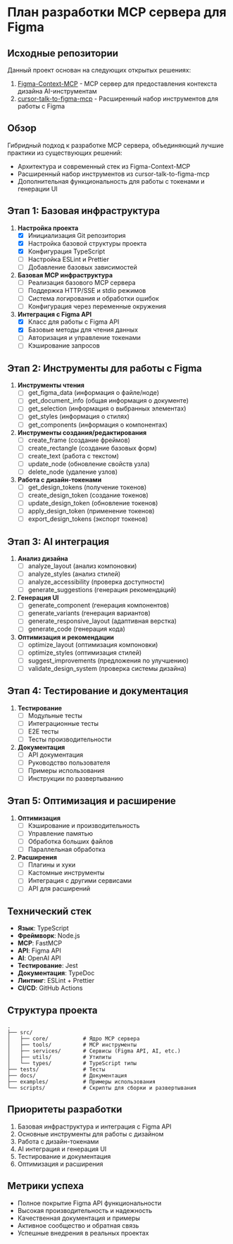# План разработки MCP сервера для Figma

## Исходные репозитории
Данный проект основан на следующих открытых решениях:
1. [Figma-Context-MCP](https://github.com/neprokin/Figma-Context-MCP) - MCP сервер для предоставления контекста дизайна AI-инструментам
2. [cursor-talk-to-figma-mcp](https://github.com/neprokin/cursor-talk-to-figma-mcp) - Расширенный набор инструментов для работы с Figma

## Обзор
Гибридный подход к разработке MCP сервера, объединяющий лучшие практики из существующих решений:
- Архитектура и современный стек из Figma-Context-MCP
- Расширенный набор инструментов из cursor-talk-to-figma-mcp
- Дополнительная функциональность для работы с токенами и генерации UI

## Этап 1: Базовая инфраструктура
1. **Настройка проекта**
   - [x] Инициализация Git репозитория
   - [x] Настройка базовой структуры проекта
   - [x] Конфигурация TypeScript
   - [ ] Настройка ESLint и Prettier
   - [ ] Добавление базовых зависимостей

2. **Базовая MCP инфраструктура**
   - [ ] Реализация базового MCP сервера
   - [ ] Поддержка HTTP/SSE и stdio режимов
   - [ ] Система логирования и обработки ошибок
   - [ ] Конфигурация через переменные окружения

3. **Интеграция с Figma API**
   - [x] Класс для работы с Figma API
   - [x] Базовые методы для чтения данных
   - [ ] Авторизация и управление токенами
   - [ ] Кэширование запросов

## Этап 2: Инструменты для работы с Figma
1. **Инструменты чтения**
   - [ ] get_figma_data (информация о файле/ноде)
   - [ ] get_document_info (общая информация о документе)
   - [ ] get_selection (информация о выбранных элементах)
   - [ ] get_styles (информация о стилях)
   - [ ] get_components (информация о компонентах)

2. **Инструменты создания/редактирования**
   - [ ] create_frame (создание фреймов)
   - [ ] create_rectangle (создание базовых форм)
   - [ ] create_text (работа с текстом)
   - [ ] update_node (обновление свойств узла)
   - [ ] delete_node (удаление узлов)

3. **Работа с дизайн-токенами**
   - [ ] get_design_tokens (получение токенов)
   - [ ] create_design_token (создание токенов)
   - [ ] update_design_token (обновление токенов)
   - [ ] apply_design_token (применение токенов)
   - [ ] export_design_tokens (экспорт токенов)

## Этап 3: AI интеграция
1. **Анализ дизайна**
   - [ ] analyze_layout (анализ компоновки)
   - [ ] analyze_styles (анализ стилей)
   - [ ] analyze_accessibility (проверка доступности)
   - [ ] generate_suggestions (генерация рекомендаций)

2. **Генерация UI**
   - [ ] generate_component (генерация компонентов)
   - [ ] generate_variants (генерация вариантов)
   - [ ] generate_responsive_layout (адаптивная верстка)
   - [ ] generate_code (генерация кода)

3. **Оптимизация и рекомендации**
   - [ ] optimize_layout (оптимизация компоновки)
   - [ ] optimize_styles (оптимизация стилей)
   - [ ] suggest_improvements (предложения по улучшению)
   - [ ] validate_design_system (проверка системы дизайна)

## Этап 4: Тестирование и документация
1. **Тестирование**
   - [ ] Модульные тесты
   - [ ] Интеграционные тесты
   - [ ] E2E тесты
   - [ ] Тесты производительности

2. **Документация**
   - [ ] API документация
   - [ ] Руководство пользователя
   - [ ] Примеры использования
   - [ ] Инструкции по развертыванию

## Этап 5: Оптимизация и расширение
1. **Оптимизация**
   - [ ] Кэширование и производительность
   - [ ] Управление памятью
   - [ ] Обработка больших файлов
   - [ ] Параллельная обработка

2. **Расширения**
   - [ ] Плагины и хуки
   - [ ] Кастомные инструменты
   - [ ] Интеграция с другими сервисами
   - [ ] API для расширений

## Технический стек
- **Язык**: TypeScript
- **Фреймворк**: Node.js
- **MCP**: FastMCP
- **API**: Figma API
- **AI**: OpenAI API
- **Тестирование**: Jest
- **Документация**: TypeDoc
- **Линтинг**: ESLint + Prettier
- **CI/CD**: GitHub Actions

## Структура проекта
```
.
├── src/
│   ├── core/           # Ядро MCP сервера
│   ├── tools/          # MCP инструменты
│   ├── services/       # Сервисы (Figma API, AI, etc.)
│   ├── utils/          # Утилиты
│   └── types/          # TypeScript типы
├── tests/              # Тесты
├── docs/               # Документация
├── examples/           # Примеры использования
└── scripts/            # Скрипты для сборки и развертывания
```

## Приоритеты разработки
1. Базовая инфраструктура и интеграция с Figma API
2. Основные инструменты для работы с дизайном
3. Работа с дизайн-токенами
4. AI интеграция и генерация UI
5. Тестирование и документация
6. Оптимизация и расширения

## Метрики успеха
- Полное покрытие Figma API функциональности
- Высокая производительность и надежность
- Качественная документация и примеры
- Активное сообщество и обратная связь
- Успешные внедрения в реальных проектах 